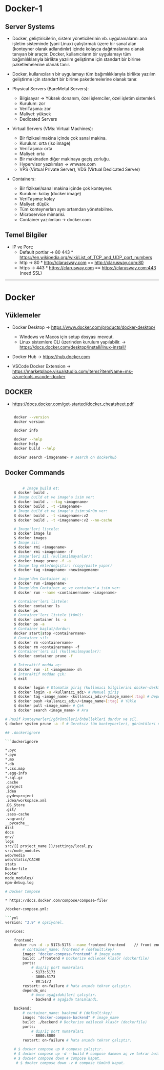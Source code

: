 # Docker-1

## Server Systems

- Docker, geliştiricilerin, sistem yöneticilerinin vb. uygulamalarını ana işletim sisteminde (yani Linux) çalıştırmak üzere bir sanal alan (konteyner olarak adlandırılır) içinde kolayca dağıtmalarına olanak tanıyan bir araçtır. Docker, kullanıcıların bir uygulamayı tüm bağımlılıklarıyla birlikte yazılım geliştirme için standart bir birime paketlemelerine olanak tanır.

- Docker, kullanıcıların bir uygulamayı tüm bağımlılıklarıyla birlikte yazılım geliştirme için standart bir birime paketlemelerine olanak tanır.

- Physical Servers (BareMetal Servers):

  - Bilgisayar -> Yüksek donanım, özel işlemciler, özel işletim sistemleri.
  - Kurulum: zor
  - VeriTaşıma: zor
  - Maliyet: yüksek
  - Dedicated Servers

- Virtual Servers (VMs: Virtual Machines):

  - Bir fiziksel makina içinde çok sanal makina.
  - Kurulum: orta (iso image)
  - VeriTaşıma: orta
  - Maliyet: orta
  - Bir makinaden diğer makinaya geçiş zorluğu.
  - Hypervisor yazılımları -> vmware.com
  - VPS (Virtual Private Server), VDS (Virtual Dedicated Server)

- Containers:
  - Bir fiziksel/sanal makina içinde çok konteyner.
  - Kurulum: kolay (docker image)
  - VeriTaşıma: kolay
  - Maliyet: düşük
  - Tüm konteynerları aynı ortamdan yönetebilme.
  - Microservice mimarisi.
  - Container yazılımları -> docker.com

## Temel Bilgiler

- IP ve Port:
  - Default portlar -> 80 443 \* <https://en.wikipedia.org/wiki/List_of_TCP_and_UDP_port_numbers>
  - http -> 80 \* <http://clarusway.com> == <http://clarusway.com:80>
  - https -> 443 \* <https://clarusway.com> == <https://clarusway.com:443> (need SSL)

---

# Docker

## Yüklemeler

- Docker Desktop -> <https://www.docker.com/products/docker-desktop/>

  - Windows ve Macos için setup dosyası mevcut.
  - Linux sistemlere CLI üzerinden kurulum yapılabilir. -> <https://docs.docker.com/desktop/install/linux-install/>

- Docker Hub -> <https://hub.docker.com>

- VSCode Docker Extension -> <https://marketplace.visualstudio.com/items?itemName=ms-azuretools.vscode-docker>

## DOCKER

- <https://docs.docker.com/get-started/docker_cheatsheet.pdf>

```sh

    docker --version
    docker version

    docker info

    docker --help
    docker help
    docker build --help

    docker search <imagename> # search on dockerhub

```

## Docker Commands

````sh

        # Image build et:
    $ docker build .
    # Image build et ve image'a isim ver:
    $ docker build . --tag <imagename>
    $ docker build . -t <imagename>
    # Image build et ve image'a isim:sürüm ver:
    $ docker build . -t <imagename>:v2
    $ docker build . -t <imagename>:v2 --no-cache

    # Image'leri listele:
    $ docker image ls
    $ docker images
    # Image sil:
    $ docker rmi <imagename>
    $ docker rmi <imagename> -f
    # Image'leri sil (kullanılmayanlar):
    $ docker image prune -f -a
    # Image tag ekle/değiştir: (copy/paste yapar)
    $ docker tag <imagename> <newimagename>

    # Image'den Container aç:
    $ docker run <imagename>
    # Image'den Container aç ve container'a isim ver:
    $ docker run --name <containername> <imagename>

    # Container'leri listele:
    $ docker container ls
    $ docker ps
    # Container'leri listele (tümü):
    $ docker container ls -a
    $ docker ps -a
    # Container başlat/durdur:
    docker start|stop <containername>
    # Container sil:
    $ docker rm <containername>
    $ docker rm <containername> -f
    # Container'leri sil (kullanılmayanlar):
    $ docker container prune -f

    # Interaktif modda aç:
    $ docker run -it <imagename> sh
    # Interaktif moddan çık:
    $ exit

    $ docker login # Otomatik giriş (kullanıcı bilgilerini docker-desktop'tan alır)
    $ docker login -u <kullanıcı_adı> # Manuel giriş
    $ docker tag <image_name> <kullanıcı_adı>/<image_name>[:tag] # Depo ile bağlantı kur ve etiket ayarla
    $ docker push <kullanıcı_adı>/<image_name>[:tag] # Yükle
    $ docker pull <image_name> # Çek
    $ docker search <image_name> # Ara

# Pasif konteynerleri/görüntüleri/önbellekleri durdur ve sil.
$ docker system prune -a -f # Gereksiz tüm konteynerleri, görüntüleri ve önbellekleri siler

## .dockerignore

```dockerignore

*.pyc
*.pyo
*.mo
*.db
*.css.map
*.egg-info
*.sql.gz
.cache
.project
.idea
.pydevproject
.idea/workspace.xml
.DS_Store
.git/
.sass-cache
.vagrant/
__pycache__
dist
docs
env/
logs
src/{{ project_name }}/settings/local.py
src/node_modules
web/media
web/static/CACHE
stats
Dockerfile
Footer
node_modules/
npm-debug.log

# Docker Compose

* https://docs.docker.com/compose/compose-file/

/docker-compose.yml:

```yml
version: "3.9" # opsiyonel.

services:

    frontend:
    docker run -d -p 5173:5173 --name frontend frontend    // front end calistirmak icin
        # container_name: frontend # (default:key)
        image: "docker-compose-frontend" # image_name
        build: ./frontend # Dockerize edilecek klasör (dockerfile)
        ports:
            # dış/iç port numaraları
            - 5173:5173
            - 3000:5173
            - 80:5173
        restart: on-failure # hata anında tekrar çalıştır.
        depends_on:
            # önce aşağıdakileri çalıştır.
            - backend # aşağıda tanımlandı.

    backend:
        # container_name: backend # (default:key)
        image: "docker-compose-backend" # image_name
        build: ./backend # Dockerize edilecek klasör (dockerfile)
        ports:
            # dış/iç port numaraları
            - 8000:8000
        restart: on-failure # hata anında tekrar çalıştır.

    # $ docker compose up # compose çalıştır.
    # $ docker compose up -d --build # compose daemon aç ve tekrar build et.
    # $ docker compose down # compose kapat.
     # $ docker compose down -v # compose tümünü kapat.


````
